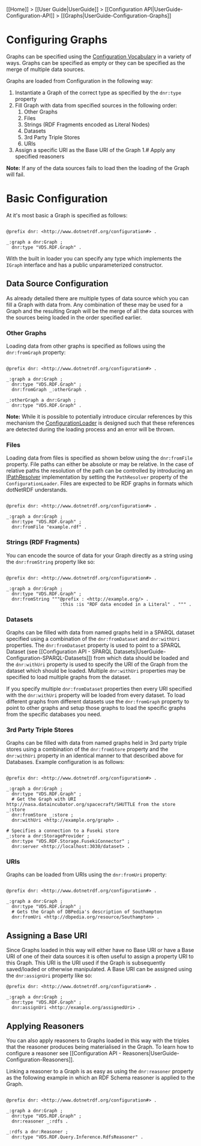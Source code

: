 [[Home]] > [[User Guide|UserGuide]] > [[Configuration API|UserGuide-Configuration-API]] > [[Graphs|UserGuide-Configuration-Graphs]]

# Configuring Graphs 

Graphs can be specified using the [Configuration Vocabulary](http://www.dotnetrdf.org/configuration#) in a variety of ways. Graphs can be specified as empty or they can be specified as the merge of multiple data sources.

Graphs are loaded from Configuration in the following way:

1. Instantiate a Graph of the correct type as specified by the `dnr:type` property
1. Fill Graph with data from specified sources in the following order:
    1. Other Graphs
    1. Files
    1. Strings (RDF Fragments encoded as Literal Nodes)
    1. Datasets
    1. 3rd Party Triple Stores
    1. URIs
1. Assign a specific URI as the Base URI of the Graph
1.# Apply any specified reasoners

**Note:** If any of the data sources fails to load then the loading of the Graph will fail.

# Basic Configuration 

At it's most basic a Graph is specified as follows:

```turtle

@prefix dnr: <http://www.dotnetrdf.org/configuration#> .

_:graph a dnr:Graph ;
  dnr:type "VDS.RDF.Graph" .
```

With the built in loader you can specify any type which implements the `IGraph` interface and has a public unparameterized constructor.

## Data Source Configuration 

As already detailed there are multiple types of data source which you can fill a Graph with data from. Any combination of these may be used for a Graph and the resulting Graph will be the merge of all the data sources with the sources being loaded in the order specified earlier.

### Other Graphs 

Loading data from other graphs is specified as follows using the `dnr:fromGraph` property:

```turtle

@prefix dnr: <http://www.dotnetrdf.org/configuration#> .

_:graph a dnr:Graph ;
  dnr:type "VDS.RDF.Graph" ;
  dnr:fromGraph _:otherGraph .

_:otherGraph a dnr:Graph ;
  dnr:type "VDS.RDF.Graph" .
```

**Note:** While it is possible to potentially introduce circular references by this mechanism the [ConfigurationLoader](http://www.dotnetrdf.org/api/index.asp?Topic=VDS.RDF.Configuration.ConfigurationLoader) is designed such that these references are detected during the loading process and an error will be thrown.

### Files 

Loading data from files is specified as shown below using the `dnr:fromFile` property. File paths can either be absolute or may be relative. In the case of relative paths the resolution of the path can be controlled by introducing an [IPathResolver](http://www.dotnetrdf.org/api/index.asp?Topic=VDS.RDF.Configuration.IPathResolver) implementation by setting the `PathResolver` property of the `ConfigurationLoader`. Files are expected to be RDF graphs in formats which dotNetRDF understands.

```turtle

@prefix dnr: <http://www.dotnetrdf.org/configuration#> .

_:graph a dnr:Graph ;
  dnr:type "VDS.RDF.Graph" ;
  dnr:fromFile "example.rdf" .
```

### Strings (RDF Fragments) 

You can encode the source of data for your Graph directly as a string using the `dnr:fromString` property like so:

```turtle

@prefix dnr: <http://www.dotnetrdf.org/configuration#> .

_:graph a dnr:Graph ;
  dnr:type "VDS.RDF.Graph" ;
  dnr:fromString """@prefix : <http://example.org/> .
                    :this :is "RDF data encoded in a Literal" . """ .
```

### Datasets 

Graphs can be filled with data from named graphs held in a SPARQL dataset specified using a combination of the `dnr:fromDataset` and `dnr:withUri` properties. The `dnr:fromDataset` property is used to point to a SPARQL Dataset (see [[Configuration API - SPARQL Datasets|UserGuide-Configuration-SPARQL-Datasets]]) from which data should be loaded and the `dnr:withUri` property is used to specify the URI of the Graph from the dataset which should be loaded. Multiple `dnr:withUri` properties may be specified to load multiple graphs from the dataset.

If you specify multiple `dnr:fromDataset` properties then every URI specified with the `dnr:withUri` property will be loaded from every dataset. To load different graphs from different datasets use the `dnr:fromGraph` property to point to other graphs and setup those graphs to load the specific graphs from the specific databases you need.

### 3rd Party Triple Stores

Graphs can be filled with data from named graphs held in 3rd party triple stores using a combination of the `dnr:fromStore` property and the `dnr:withUri` property in an identical manner to that described above for Databases. Example configuration is as follows:

```turtle

@prefix dnr: <http://www.dotnetrdf.org/configuration#> .

_:graph a dnr:Graph ;
  dnr:type "VDS.RDF.Graph" ;
  # Get the Graph with URI http://nasa.dataincubator.org/spacecraft/SHUTTLE from the store _:store
  dnr:fromStore _:store ;
  dnr:withUri <http://example.org/graph> .

# Specifies a connection to a Fuseki store
_:store a dnr:StorageProvider ;
  dnr:type "VDS.RDF.Storage.FusekiConnector" ;
  dnr:server <http://localhost:3030/dataset> .
```

### URIs 

Graphs can be loaded from URIs using the `dnr:fromUri` property:

```turtle

@prefix dnr: <http://www.dotnetrdf.org/configuration#> .

_:graph a dnr:Graph ;
  dnr:type "VDS.RDF.Graph" ;
  # Gets the Graph of DBPedia's description of Southampton
  dnr:fromUri <http://dbpedia.org/resource/Southampton> .
```

## Assigning a Base URI 

Since Graphs loaded in this way will either have no Base URI or have a Base URI of one of their data sources it is often useful to assign a property URI to this Graph. This URI is the URI used if the Graph is subsequently saved/loaded or otherwise manipulated. A Base URI can be assigned using the `dnr:assignUri` property like so:

```turtle
@prefix dnr: <http://www.dotnetrdf.org/configuration#> .

_:graph a dnr:Graph ;
  dnr:type "VDS.RDF.Graph" ;
  dnr:assignUri <http://example.org/assignedUri> .
```

## Applying Reasoners 

You can also apply reasoners to Graphs loaded in this way with the triples that the reasoner produces being materialised in the Graph. To learn how to configure a reasoner see [[Configuration API - Reasoners|UserGuide-Configuration-Reasoners]].

Linking a reasoner to a Graph is as easy as using the `dnr:reasoner` property as the following example in which an RDF Schema reasoner is applied to the Graph.

```turtle

@prefix dnr: <http://www.dotnetrdf.org/configuration#> .

_:graph a dnr:Graph ;
  dnr:type "VDS.RDF.Graph" ;
  dnr:reasoner _:rdfs .

_:rdfs a dnr:Reasoner ;
  dnr:type "VDS.RDF.Query.Inference.RdfsReasoner" .
```